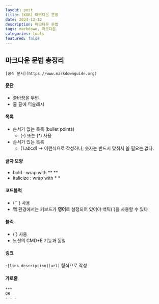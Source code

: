 ```yaml
---
layout: post
title: (KOR) 마크다운 문법 
date: 2024-12-12
description: 마크다운 문법
tags: markdown, 마크다운
categories: tools
featured: false
---
```


## 마크다운 문법 총정리

```
[공식 문서](https://www.markdownguide.org)
```

#### 문단
- 줄바꿈을 두번
- 줄 끝에 역슬래시

#### 목록
- 순서가 없는 목록 (bullet points)
  - (-) 또는 (*) 사용
- 순서가 있는 목록
  - (1.abcd) -> 이런식으로 작성하나, 숫자는 반드시  맞춰서 쓸 필요는 없다.

#### 글자 모양
- bold : wrap with ** **
- italicize : wrap with * *

#### 코드블럭
- (```) 사용
- 맥 환경에서는 키보드가 **영어**로 설정되어 있어야 백틱(`)을 사용할 수 있다
  
#### 블럭
- (`) 사용
- 노션의 CMD+E 기능과 동일

#### 링크
-`[link_description](url)` 형식으로 작성

#### 가로줄
```
***
OR
- - -
```